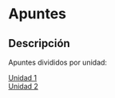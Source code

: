 # Apuntes 
## Descripción  
Apuntes divididos por unidad:  

[Unidad 1](UD1/Readme.md)  
[Unidad 2](UD2/Readme.md)